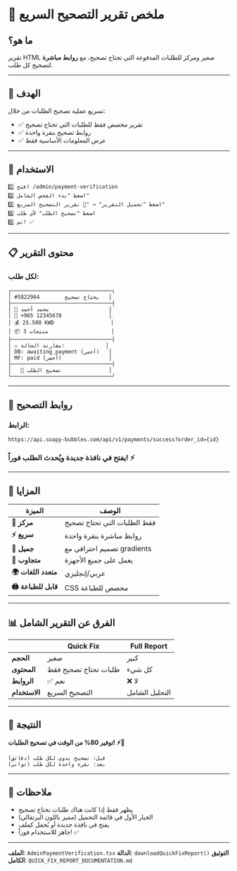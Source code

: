 # 🔧 ملخص تقرير التصحيح السريع

## ما هو؟
تقرير HTML صغير ومركز للطلبات المدفوعة التي تحتاج تصحيح، مع **روابط مباشرة** لتصحيح كل طلب.

---

## 🎯 الهدف
تسريع عملية تصحيح الطلبات من خلال:
- ✅ تقرير مخصص فقط للطلبات التي تحتاج تصحيح
- ✅ روابط تصحيح بنقرة واحدة
- ✅ عرض المعلومات الأساسية فقط

---

## 🚀 الاستخدام

```
1️⃣ افتح /admin/payment-verification
2️⃣ اضغط "بدء الفحص الشامل"
3️⃣ اضغط "تحميل التقرير" → "🔧 تقرير التصحيح السريع"
4️⃣ اضغط "تصحيح الطلب" لأي طلب
5️⃣ تم! ✅
```

---

## 📋 محتوى التقرير

### لكل طلب:
```
┌────────────────────────────────┐
│ #5822964        يحتاج تصحيح   │
├────────────────────────────────┤
│ 👤 محمد أحمد                   │
│ 📱 +965 12345678               │
│ 💰 25.500 KWD                  │
│ 📦 3 منتجات                    │
├────────────────────────────────┤
│ ⚠️ مقارنة الحالة:             │
│ DB: awaiting_payment (أحمر)   │
│ MF: paid (أخضر)               │
├────────────────────────────────┤
│   🔧 تصحيح الطلب               │
└────────────────────────────────┘
```

---

## 🔗 روابط التصحيح

### الرابط:
```
https://api.soapy-bubbles.com/api/v1/payments/success?order_id={id}
```

### يفتح في نافذة جديدة ويُحدث الطلب فوراً! ⚡

---

## 🎨 المزايا

| الميزة | الوصف |
|--------|-------|
| **🎯 مركز** | فقط الطلبات التي تحتاج تصحيح |
| **⚡ سريع** | روابط مباشرة بنقرة واحدة |
| **🎨 جميل** | تصميم احترافي مع gradients |
| **📱 متجاوب** | يعمل على جميع الأجهزة |
| **🌍 متعدد اللغات** | عربي/إنجليزي |
| **🖨️ قابل للطباعة** | CSS مخصص للطباعة |

---

## 📊 الفرق عن التقرير الشامل

| | Quick Fix | Full Report |
|---|-----------|-------------|
| **الحجم** | صغير | كبير |
| **المحتوى** | طلبات تحتاج تصحيح فقط | كل شيء |
| **الروابط** | ✅ نعم | ❌ لا |
| **الاستخدام** | التصحيح السريع | التحليل الشامل |

---

## 🎉 النتيجة

**توفير 80% من الوقت في تصحيح الطلبات! ⚡🔧**

```
قبل: تصحيح يدوي لكل طلب (دقائق)
بعد: نقرة واحدة لكل طلب (ثواني)
```

---

## 📌 ملاحظات

- يظهر فقط إذا كانت هناك طلبات تحتاج تصحيح
- الخيار الأول في قائمة التحميل (مميز باللون البرتقالي)
- يفتح في نافذة جديدة أو يُحمل كملف
- جاهز للاستخدام فوراً! ✅

---

**الملف**: `AdminPaymentVerification.tsx`
**الدالة**: `downloadQuickFixReport()`
**التوثيق الكامل**: `QUICK_FIX_REPORT_DOCUMENTATION.md`



